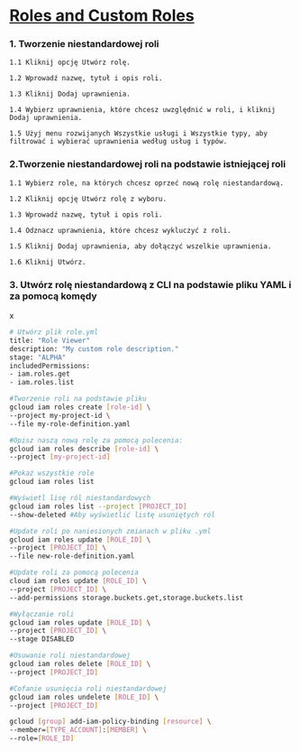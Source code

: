 # [Roles and Custom Roles](https://szkolachmury.pl/google-cloud-platform-droga-architekta/tydzien-4-cloud-identity-and-access-management/roles-and-custom-roles-hands-on/)

### 1. Tworzenie niestandardowej roli
    1.1 Kliknij opcję Utwórz rolę.

    1.2 Wprowadź nazwę, tytuł i opis roli.

    1.3 Kliknij Dodaj uprawnienia.

    1.4 Wybierz uprawnienia, które chcesz uwzględnić w roli, i kliknij Dodaj uprawnienia. 

    1.5 Użyj menu rozwijanych Wszystkie usługi i Wszystkie typy, aby filtrować i wybierać uprawnienia według usług i typów.

### 2.Tworzenie niestandardowej roli na podstawie istniejącej roli
    1.1 Wybierz role, na których chcesz oprzeć nową rolę niestandardową.
    
    1.2 Kliknij opcję Utwórz rolę z wyboru.
    
    1.3 Wprowadź nazwę, tytuł i opis roli.
    
    1.4 Odznacz uprawnienia, które chcesz wykluczyć z roli.
    
    1.5 Kliknij Dodaj uprawnienia, aby dołączyć wszelkie uprawnienia.
    
    1.6 Kliknij Utwórz.

### 3. Utwórz rolę niestandardową z CLI na podstawie pliku YAML i za pomocą komędy
x
```bash
# Utwórz plik role.yml
title: "Role Viewer"
description: "My custom role description."
stage: "ALPHA"
includedPermissions:
- iam.roles.get
- iam.roles.list

#Tworzenie roli na podstawie pliku
gcloud iam roles create [role-id] \
--project my-project-id \
--file my-role-definition.yaml

#Opisz naszą nową rolę za pomocą polecenia:
gcloud iam roles describe [role-id] \
--project [my-project-id]

#Pokaż wszystkie role
gcloud iam roles list

#Wyświetl lisę ról niestandardowych
gcloud iam roles list --project [PROJECT_ID]
--show-deleted #Aby wyświetlić listę usuniętych ról

#Update roli po naniesionych zmianach w pliku .yml
gcloud iam roles update [ROLE_ID] \
--project [PROJECT_ID] \
--file new-role-definition.yaml

#Update roli za pomocą polecenia
cloud iam roles update [ROLE_ID] \
--project [PROJECT_ID] \
--add-permissions storage.buckets.get,storage.buckets.list

#Wyłączanie roli
gcloud iam roles update [ROLE_ID] \
--project [PROJECT_ID] \
--stage DISABLED

#Usuwanie roli niestandardowej
gcloud iam roles delete [ROLE_ID] \
--project [PROJECT_ID]

#Cofanie usunięcia roli niestandardowej
gcloud iam roles undelete [ROLE_ID] \
--project [PROJECT_ID]

gcloud [group] add-iam-policy-binding [resource] \
--member=[TYPE_ACCOUNT]:[MEMBER] \
--role=[ROLE_ID]
```